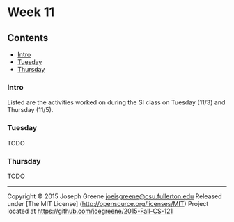 # Week 11

## Contents
- [Intro](#intro)
- [Tuesday](#tuesday)
- [Thursday](#thursday)
    
### Intro
Listed are the activities worked on during the SI class on Tuesday (11/3) and Thursday (11/5).

### Tuesday
TODO

### Thursday
TODO

-------------------------------------------------------------------------------

Copyright &copy; 2015 Joseph Greene <joeisgreene@csu.fullerton.edu>
Released under [The MIT License] (http://opensource.org/licenses/MIT)
Project located at <https://github.com/joegreene/2015-Fall-CS-121>

